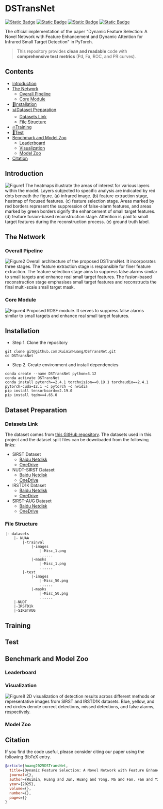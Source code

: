 # DSTransNet

[![Static Badge](https://img.shields.io/badge/building-pass-green?style=flat-square)](https://github.com/RuiminHuang/DSTransNet)
[![Static Badge](https://img.shields.io/badge/language-Python-blue?style=flat-square)](https://www.python.org/)
[![Static Badge](https://img.shields.io/badge/framework-PyTorch-blue?style=flat-square)](https://pytorch.org/)
[![Static Badge](https://img.shields.io/badge/license-Apache2.0-blue?style=flat-square)](./LICENSE)

The official implementation of the paper "Dynamic Feature Selection: A Novel Network with Feature Enhancement and Dynamic Attention for Infrared Small Target Detection" in PyTorch.

> This repository provides **clean and readable** code with **comprehensive test metrics** (Pd, Fa, ROC, and PR curves).

## Contents
- [Introduction](#introduction)
- [The Network](#the-network)
  - [Overall Pipeline](#overall-pipeline)
  - [Core Module](#core-module)
- [:rocket:Installation](#installation)
- [:bar_chart:Dataset Preparation](#dataset-preparation)
  - [Datasets Link](#datasets-link)
  - [File Structure](#file-structure)
- [:fire:Training](#training)
- [:dart:Test](#test)
- [Benchmark and Model Zoo](#benchmark-and-model-zoo)
  - [Leaderboard](#leaderboard)
  - [Visualization](#visualization)
  - [Model Zoo](#model-zoo)
- [Citation](#citation)


## Introduction
![Figure1](./figures/Figure1.png)
The heatmaps illustrate the areas of interest for various layers within the model. Layers subjected to specific analysis are indicated by red dots beneath the figure. (a) infrared image. (b) feature extraction stage, heatmap of focused features. (c) feature selection stage. Areas marked by red borders represent the suppression of false-alarm features, and areas marked by green borders signify the enhancement of small target features. (d) feature fusion-based reconstruction stage. Attention is paid to small target features during the reconstruction process. (e) ground truth label.

## The Network

### Overall Pipeline
![Figure2](./figures/Figure2.png)
Overall architecture of the proposed DSTransNet. It incorporates three stages. The feature extraction stage is responsible for finer feature extraction. The feature selection stage aims to suppress false alarms similar to small targets and enhance real small target features. The fusion-based reconstruction stage emphasises small target features and reconstructs the final multi-scale small target mask.

### Core Module
![Figure4](./figures/Figure4.png)
Proposed RDSF module. It serves to suppress false alarms similar to small targets and enhance real small target features.


## Installation

* Step 1. Clone the repository

```shell
git clone git@github.com:RuiminHuang/DSTransNet.git
cd DSTransNet
```

* Step 2. Create environment and install dependencies

```shell
conda create --name DSTransNet python=3.12
conda activate DSTransNet
conda install pytorch==2.4.1 torchvision==0.19.1 torchaudio==2.4.1 pytorch-cuda=12.1 -c pytorch -c nvidia
pip install tensorboard==2.19.0
pip install tqdm==4.65.0
```


## Dataset Preparation


### Datasets Link
The dataset comes from [this GitHub repository](https://github.com/GrokCV/SeRankDet). The datasets used in this project and the dataset split files can be downloaded from the following links:

* SIRST Dataset
  * [Baidu Netdisk](https://pan.baidu.com/s/1LgnBKcE8Cqlay5GnXfUaLA?pwd=grok)
  * [OneDrive](https://1drv.ms/f/s!AmElF7K4aY9pgYEgG0VEoH3nDbiWDA?e=gkUW2W)
* NUDT-SIRST Dataset
  * [Baidu Netdisk](https://pan.baidu.com/s/16BbL9H38cIcvaBh4tPNTCw?pwd=grok)
  * [OneDrive](https://1drv.ms/f/s!AmElF7K4aY9pgYEdBMrQDFM1Vi24DQ?e=vBNoN4)
* IRSTD1K Dataset
  * [Baidu Netdisk](https://pan.baidu.com/s/1nRoZu1eI9BLnpmsxw0Kdwg?pwd=grok)
  * [OneDrive](https://1drv.ms/f/s!AmElF7K4aY9pgYEepi2ipymni0amNQ?e=XZILFh)
* SIRST-AUG Dataset
  * [Baidu Netdisk](https://pan.baidu.com/s/1_kAocokYSclQNf_ZLWPIhQ?pwd=grok)
  * [OneDrive](https://1drv.ms/f/s!AmElF7K4aY9pgYEfdtbrZhLsbd0ITg?e=thyA6h)


### File Structure

```shell
|- datasets
    |- NUAA
        |-trainval
            |-images
                |-Misc_1.png
                ......
            |-masks
                |-Misc_1.png
                ......
        |-test
            |-images
                |-Misc_50.png
                ......
            |-masks
                |-Misc_50.png
                ......
    |-NUDT
    |-IRSTD1k
    |-SIRSTAUG
```


## Training


## Test


## Benchmark and Model Zoo

### Leaderboard

### Visualization
![Figure8](./figures/Figure8.png)
2D visualization of detection results across different methods on representative images from SIRST and IRSTD1K datasets. Blue, yellow, and red circles denote correct detections, missed detections, and false alarms, respectively.

### Model Zoo

## Citation

If you find the code useful, please consider citing our paper using the following BibTeX entry.

```bibtex
@article{huang2025DSTransNet,
  title={Dynamic Feature Selection: A Novel Network with Feature Enhancement and Dynamic Attention for Infrared Small Target Detection},
  journal={}, 
  author={Ruimin, Huang and Jun, Huang and Yong, Ma and Fan, Fan and Yiming, Zhu},
  year={2025},
  volume={},
  number={},
  pages={}
}
```

